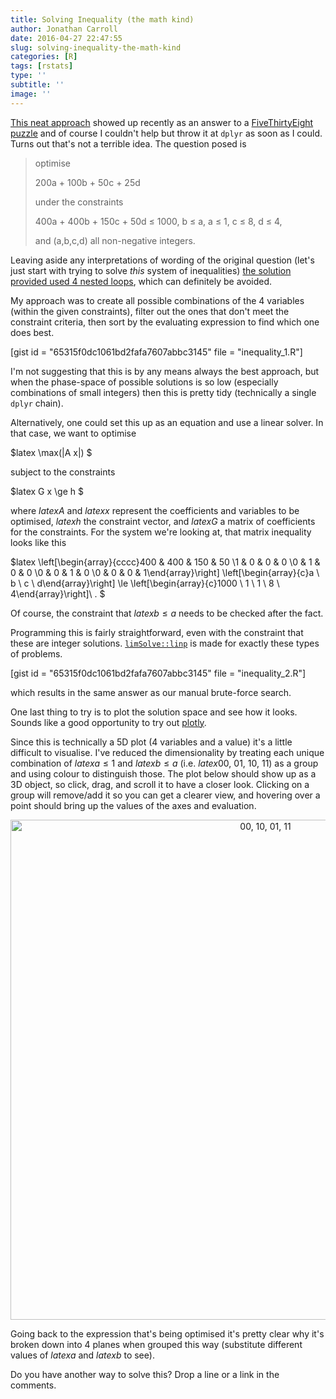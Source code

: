 ```yaml
---
title: Solving Inequality (the math kind)
author: Jonathan Carroll
date: 2016-04-27 22:47:55
slug: solving-inequality-the-math-kind
categories: [R]
tags: [rstats]
type: ''
subtitle: ''
image: ''
---
```

<a href="https://xianblog.wordpress.com/2016/04/21/an-integer-programming-riddle/" target="_blank">This neat approach</a> showed up recently as an answer to a <a href="http://fivethirtyeight.com/features/you-have-1-billion-to-win-a-space-race-go/" target="_blank">FiveThirtyEight puzzle</a> and of course I couldn't help but throw it at <code>dplyr</code> as soon as I could. Turns out that's not a terrible idea. The question posed is

<blockquote>
optimise

200a + 100b + 50c + 25d

under the constraints

400a + 400b + 150c + 50d ≤ 1000, 
b ≤ a, 
a ≤ 1, 
c ≤ 8, 
d ≤ 4,

and (a,b,c,d) all non-negative integers.
</blockquote>

Leaving aside any interpretations of wording of the original question (let's just start with trying to solve <em>this</em> system of inequalities) <a href="https://xianblog.wordpress.com/2016/04/21/an-integer-programming-riddle/" target="_blank">the solution provided used 4 nested loops</a>, which can definitely be avoided.

My approach was to create all possible combinations of the 4 variables (within the given constraints), filter out the ones that don't meet the constraint criteria, then sort by the evaluating expression to find which one does best. 

[gist id = "65315f0dc1061bd2fafa7607abbc3145" file = "inequality_1.R"]

I'm not suggesting that this is by any means always the best approach, but when the phase-space of possible solutions is so low (especially combinations of small integers) then this is pretty tidy (technically a single <code>dplyr</code> chain).

Alternatively, one could set this up as an equation and use a linear solver. In that case, we want to optimise

$latex \max(\|A x\|) $

subject to the constraints

$latex G x \ge h $

where $latex A$ and $latex x$ represent the coefficients and variables to be optimised, $latex h$ the constraint vector, and $latex G$  a matrix of coefficients for the constraints. For the system we're looking at, that matrix inequality looks like this

$latex \left[\begin{array}{cccc}400 & 400 & 150 & 50 \\1 & 0 & 0 & 0 \\0 & 1 & 0 & 0 \\0 & 0 & 1 & 0 \\0 & 0 & 0 & 1\end{array}\right] \left[\begin{array}{c}a \\ b \\ c \\ d\end{array}\right] \le \left[\begin{array}{c}1000 \\ 1 \\ 1 \\ 8 \\ 4\end{array}\right]\ . $

Of course, the constraint that $latex b \le a$ needs to be checked after the fact.

Programming this is fairly straightforward, even with the constraint that these are integer solutions. <a href="http://www.inside-r.org/packages/cran/limSolve/docs/linp" target="_blank"><code>limSolve::linp</code></a> is made for exactly these types of problems.

[gist id = "65315f0dc1061bd2fafa7607abbc3145" file = "inequality_2.R"]

which results in the same answer as our manual brute-force search.

One last thing to try is to plot the solution space and see how it looks. Sounds like a good opportunity to try out <a href="https://plot.ly/" target="_blank">plotly</a>. 

Since this is technically a 5D plot (4 variables and a value) it's a little difficult to visualise. I've reduced the dimensionality by treating each unique combination of $latex a \le 1$ and $latex b \le a$ (i.e. $latex 00,~01,~10,~11$) as a group and using colour to distinguish those. The plot below should show up as a 3D object, so click, drag, and scroll it to have a closer look. Clicking on a group will remove/add it so you can get a clearer view, and hovering over a point should bring up the values of the axes and evaluation.

<div>
    <a href="https://plot.ly/~jonocarroll/0/" target="_blank" title="00, 10, 01, 11" style="display: block; text-align: center;"><img src="https://plot.ly/~jonocarroll/0.png" alt="00, 10, 01, 11" style="max-width: 100%;width: 800px;"  width="800" onerror="this.onerror=null;this.src='https://plot.ly/404.png';" /></a>
    <script data-plotly="jonocarroll:0"  src="https://plot.ly/embed.js" async></script>
</div>

Going back to the expression that's being optimised it's pretty clear why it's broken down into 4 planes when grouped this way (substitute different values of $latex a$ and $latex b$ to see).

Do you have another way to solve this? Drop a line or a link in the comments.
